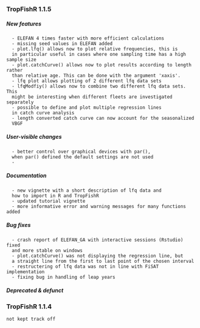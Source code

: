 ### TropFishR 1.1.5

##### New features

      - ELEFAN 4 times faster with more efficient calculations
      - missing seed values in ELEFAN added
      - plot.lfq() allows now to plot relative frequencies, this is
      in particular useful in cases where one sampling time has a high sample size
      - plot.catchCurve() allows now to plot results according to length rather
      than relative age. This can be done with the argument 'xaxis'.
      - lfq plot allows plotting of 2 different lfq data sets
      - lfqModfiy() allows now to combine two different lfq data sets. This
      might be interesting when different fleets are investigated separately
      - possible to define and plot multiple regression lines
      in catch curve analysis
      - length converted catch curve can now account for the seasonalized
      VBGF


##### User-visible changes

      - better control over graphical devices with par(),
      when par() defined the default settings are not used
      -


##### Documentation

      - new vignette with a short description of lfq data and
      how to import in R and TropFishR
      - updated tutorial vignette
      - more informative error and warning messages for many functions added

##### Bug fixes

      - crash report of ELEFAN_GA with interactive sessions (Rstudio) fixed
      and more stable on windows
      - plot.catchCurve() was not displaying the regression line, but
      a straight line from the first to last point of the chosen interval
      - restructering of lfq data was not in line with FiSAT implementation
      - fixing bug in handling of leap years

##### Deprecated & defunct



      
### TropFishR 1.1.4


    not kept track off